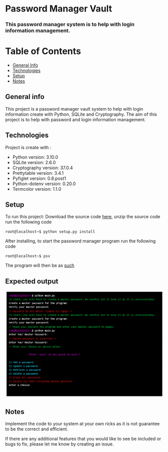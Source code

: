 # Password Manager Vault

### This password manager system is to help with login information management. 

# Table of Contents
* [General Info](#general-info)
* [Technologies](#technologies)
* [Setup](#setup)
* [Notes](#notes)

## General info
This project is a password manager vault system to help with login information create with Python, SQLite and Cryptography.
The aim of this project is to help with password and login information management.

## Technologies
Project is create with :
* Python version: 3.10.0
* SQLite version: 2.6.0
* Cryptography version: 37.0.4
* Prettytable version: 3.4.1
* Pyfiglet version: 0.8.post1
* Python-dotenv version: 0.20.0
* Termcolor version: 1.1.0

## Setup
To run this project:
Download the source code [here](https://github.com/Cyrof/Password-manager/releases/tag/V0.1.0), unzip the source code run the following code
```console
root@localhost~$ python setup.py install
```
After installing, to start the password manager program run the following code
``` console
root@localhost~$ psv
```
The program will then be as [such](expected-output) 

## Expected output
![Expected output](https://github.com/Cyrof/Password-manager/blob/main/image.png)

## Notes 
Implement the code to your system at your own ricks as it is not guarantee to be the correct and efficient. <br>

If there are any additional features that you would like to see be included or bugs to fix, please let me know by creating an issue.
